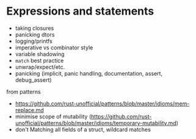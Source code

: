 # Expressions and statements

- taking closures
- panicking dtors
- logging/printfs
- imperative vs combinator style
- variable shadowing
- `match` best practice
- unwrap/expect/etc.
- panicking (implicit, panic handling, documentation, assert, debug_assert)

from patterns

- https://github.com/rust-unofficial/patterns/blob/master/idioms/mem-replace.md
- minimise scope of mutability (https://github.com/rust-unofficial/patterns/blob/master/idioms/temporary-mutability.md)
- don't Matching all fields of a struct, wildcard matches

